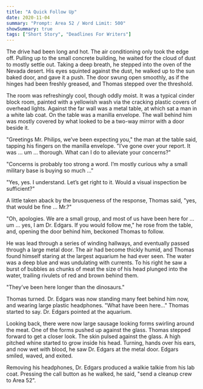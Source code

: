 ```yaml
---
title: "A Quick Follow Up"
date: 2020-11-04
summary: "Prompt: Area 52 / Word Limit: 500"
showSummary: true
tags: ["Short Story", "Deadlines For Writers"]
---
```


The drive had been long and hot. The air conditioning only took the edge off. Pulling up to the small concrete building, he waited for the cloud of dust to mostly settle out. Taking a deep breath, he stepped into the oven of the Nevada desert. His eyes squinted against the dust, he walked up to the sun baked door, and gave it a push. The door swung open smoothly, as if the hinges had been freshly greased, and Thomas stepped over the threshold. 

The room was refreshingly cool, though oddly moist. It was a typical cinder block room, painted with a yellowish wash via the cracking plastic covers of overhead lights. Against the far wall was a metal table, at which sat a man in a white lab coat. On the table was a manilla envelope. The wall behind him was mostly covered by what looked to be a two-way mirror with a door beside it. 

"Greetings Mr. Philips, we’ve been expecting you," the man at the table said, tapping his fingers on the manilla envelope. "I’ve gone over your report. It was … um … thorough. What can I do to alleviate your concerns?"

 "Concerns is probably too strong a word. I’m mostly curious why a small military base is buying so much …"

"Yes, yes. I understand. Let’s get right to it. Would a visual inspection be sufficient?"

A little taken aback by the brusqueness of the response, Thomas said, "yes, that would be fine … Mr.?"

"Oh, apologies. We are a small group, and most of us have been here for … um … yes, I am Dr. Edgars. If you would follow me," he rose from the table, and, opening the door behind him, beckoned Thomas to follow. 

He was lead through a series of winding hallways, and eventually passed through a large metal door. The air had become thickly humid, and Thomas found himself staring at the largest aquarium he had ever seen. The water was a deep blue and was undulating with currents. To his right he saw a burst of bubbles as chunks of meat the size of his head plunged into the water, trailing rivulets of red and brown behind them. 

"They’ve been here longer than the dinosaurs." 

Thomas turned. Dr. Edgars was now standing many feet behind him now, and wearing large plastic headphones. "What have been here…" Thomas started to say. Dr. Edgars pointed at the aquarium. 

Looking back, there were now large sausage looking forms swirling around the meat. One of the forms pushed up against the glass. Thomas stepped forward to get a closer look. The skin pulsed against the glass. A high pitched whine started to grow inside his head. Turning, hands over his ears, and now wet with blood, he saw Dr. Edgars at the metal door. Edgars smiled, waved, and exited.  

Removing his headphones, Dr. Edgars produced a walkie talkie from his lab coat. Pressing the call button as he walked, he said, "send a cleanup crew to Area 52".  
